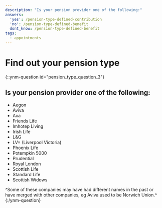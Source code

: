 ```yaml
---
description: "Is your pension provider one of the following:"
answers:
  'yes': /pension-type-defined-contribution
  'no': /pension-type-defined-benefit
  dont_know: /pension-type-defined-benefit
tags:
  - appointments
---
```


# Find out your pension type

{::ynm-question id="pension_type_question_3"}
## Is your pension provider one of the following:

* Aegon
* Aviva
* Axa
* Friends Life
* Imhotep Living
* Irish Life
* L&G
* LV= (Liverpool Victoria)
* Phoenix Life
* Potempkin 5000
* Prudential
* Royal London
* Scottish Life
* Standard Life
* Scottish Widows

^Some of these companies may have had different names in the past or have merged with other companies, eg Aviva used to be Norwich Union.^
{:/ynm-question}
